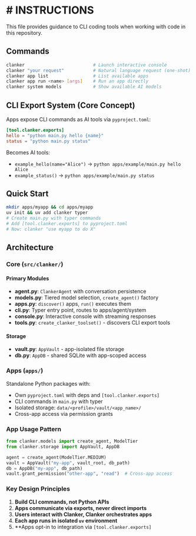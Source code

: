# # INSTRUCTIONS

This file provides guidance to CLI coding tools when working with code in this repository.

## Commands

```bash
clanker                          # Launch interactive console
clanker "your request"           # Natural language request (one-shot)
clanker app list                 # List available apps
clanker app run <name> [args]    # Run an app directly
clanker system models            # Show available AI models
```

## CLI Export System (Core Concept)

Apps expose CLI commands as AI tools via `pyproject.toml`:

```toml
[tool.clanker.exports]
hello = "python main.py hello {name}"
status = "python main.py status"
```

Becomes AI tools:
- `example_hello(name="Alice")` → `python apps/example/main.py hello Alice`
- `example_status()` → `python apps/example/main.py status`

## Quick Start
```bash
mkdir apps/myapp && cd apps/myapp
uv init && uv add clanker typer
# Create main.py with typer commands
# Add [tool.clanker.exports] to pyproject.toml
# Now: clanker "use myapp to do X"
```

## Architecture

### Core (`src/clanker/`)

#### Primary Modules
- **agent.py**: `ClankerAgent` with conversation persistence
- **models.py**: Tiered model selection, `create_agent()` factory
- **apps.py**: `discover()` apps, `run()` executes them
- **cli.py**: Typer entry point, routes to apps/agent/system
- **console.py**: Interactive console with streaming responses
- **tools.py**: `create_clanker_toolset()` - discovers CLI export tools

#### Storage
- **vault.py**: `AppVault` - app-isolated file storage
- **db.py**: `AppDB` - shared SQLite with app-scoped access

### Apps (`apps/`)
Standalone Python packages with:
- Own `pyproject.toml` with deps and `[tool.clanker.exports]`
- CLI commands in `main.py` with typer
- Isolated storage: `data/<profile>/vault/<app_name>/`
- Cross-app access via permission grants

### App Usage Pattern
```python
from clanker.models import create_agent, ModelTier
from clanker.storage import AppVault, AppDB

agent = create_agent(ModelTier.MEDIUM)
vault = AppVault("my-app", vault_root, db_path)
db = AppDB("my-app", db_path)
vault.grant_permission("other-app", "read")  # Cross-app access
```

### Key Design Principles

1. **Build CLI commands, not Python APIs**
2. **Apps communicate via exports, never direct imports**
3. **Users interact with Clanker, Clanker orchestrates apps**
4. **Each app runs in isolated `uv` environment**
5. **Apps opt-in to integration via `[tool.clanker.exports]`